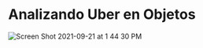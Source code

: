 # Analizando Uber en Objetos

![Screen Shot 2021-09-21 at 1 44 30 PM](https://user-images.githubusercontent.com/7098685/134229208-7bfec773-f9f3-4a09-83dc-e17a684b1582.png)
